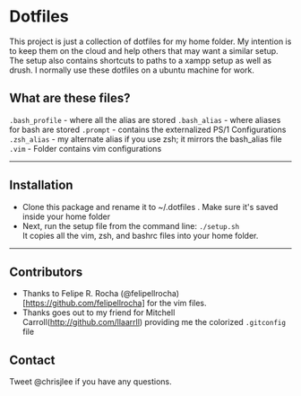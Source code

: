 <h1>Dotfiles</h1>

This project is just a collection of dotfiles for my home folder. My intention is to keep them on the cloud and help others that may want a similar setup. The setup also contains shortcuts to paths to a xampp setup as well as drush. I normally use these dotfiles on a ubuntu machine for work.

## What are these files?

`.bash_profile` - where all the alias are stored
`.bash_alias` - where aliases for bash are stored
`.prompt` - contains the externalized PS/1 Configurations
`.zsh_alias` - my alternate alias if you use zsh; it mirrors the bash_alias file
`.vim` - Folder contains vim configurations

---

## Installation
* Clone this package and rename it to ~/.dotfiles . Make sure it's saved inside your home folder</li>
* Next, run the setup file from the command line: <code>./setup.sh</code><br>It copies all the vim, zsh, and bashrc files into your home folder.

---

## Contributors

  * Thanks to Felipe R. Rocha (@felipellrocha)[https://github.com/felipellrocha] for the vim files.</li>
  * Thanks goes out to my friend for Mitchell Carroll(http://github.com/llaarrll) providing me the colorized `.gitconfig` file

## Contact
Tweet @chrisjlee if you have any questions.
